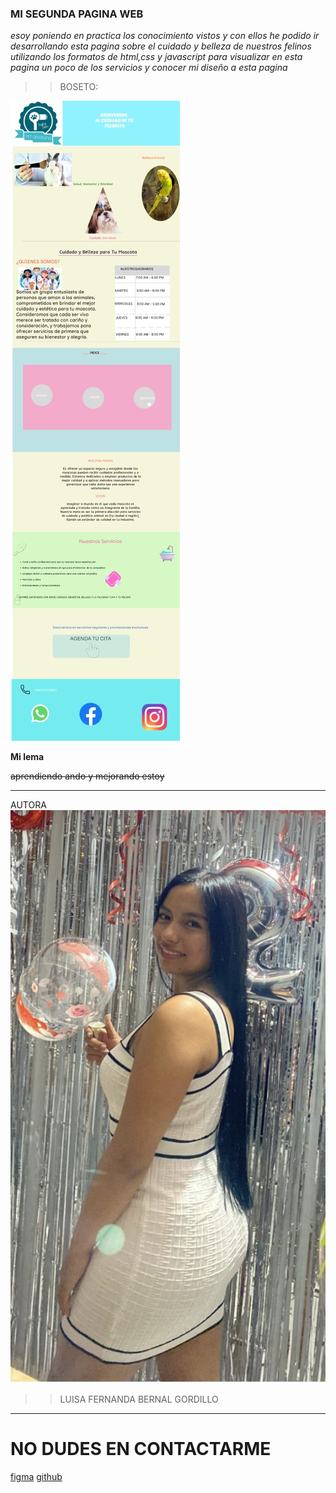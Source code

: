 ### **MI SEGUNDA PAGINA WEB**
_esoy poniendo en practica los conocimiento vistos y con ellos he podido ir desarrollando esta pagina sobre el cuidado y belleza de nuestros felinos utilizando los formatos de html,css y javascript para visualizar en esta pagina un poco de los servicios y conocer mi diseño a esta pagina_

>>BOSETO:
<img src="./assets/figma.jpg" alt="boseto pagina web"/>

__Mi lema__

~~aprendiendo ando y mejorando estoy~~
____________________________________________________
AUTORA
<img src="./assets/autora.jpg" alt="autoria luisa fer"/>
>>LUISA FERNANDA BERNAL GORDILLO
-------------------------------------------
# NO DUDES EN CONTACTARME

[figma](https://figma.com/@luisafernanda4)
[github](https://github.com/lufernanda-05)
